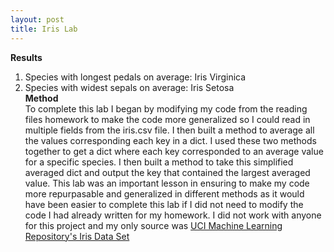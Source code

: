 ```yaml
---
layout: post
title: Iris Lab
---
```

**Results**
1. Species with longest pedals on average: Iris Virginica
2. Species with widest sepals on average: Iris Setosa  
**Method**  
To complete this lab I began by modifying my code from the reading files homework to make the code more generalized so I could read in multiple fields from the iris.csv file. I then built a method to average all the values corresponding each key in a dict. I used these two methods together to get a dict where each key corresponded to an average value for a specific species. I then built a method to take this simplified averaged dict and output the key that contained the largest averaged value. This lab was an important lesson in ensuring to make my code more repurpasable and generalized in different methods as it would have been easier to complete this lab if I did not need to modify the code I had already written for my homework. I did not work with anyone for this project and my only source was [UCI Machine Learning Repository's Iris Data Set](https://archive.ics.uci.edu/ml/datasets/Iris)
